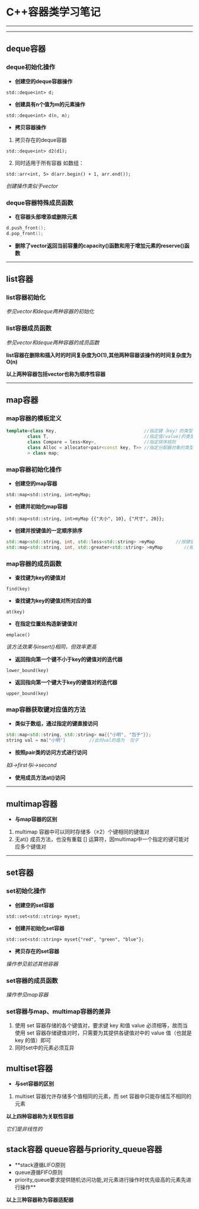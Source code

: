 # C++容器类学习笔记
****
****
## deque容器

### deque初始化操作

- **创建空的deque容器操作**

`std::deque<int> d;`

- **创建具有n个值为m的元素操作**

`std::deque<int> d(n, m);`

- **拷贝容器操作**

1. 拷贝存在的deque容器

`std::deque<int> d2(d1);`

2. 同时适用于所有容器
如数组：

`std::arr<int, 5> d(arr.begin() + 1, arr.end());`

*创建操作类似于vector*

### deque容器特殊成员函数
- **在容器头部增添或删除元素**

```c++
d.push_front();
d.pop_front();
```

- **删除了vector返回当前容量的capacity()函数和用于增加元素的reserve()函数**
  
****

## list容器

### list容器初始化

*参见vector和deque两种容器的初始化*

### list容器成员函数

*参见vector和deque两种容器的成员函数*

**list容器在删除和插入时的时间复杂度为O(1),其他两种容器该操作的时间复杂度为O(n)**

**以上两种容器包括vector也称为顺序性容器**

****

## map容器

### map容器的模板定义

```c++
template<class Key,                                 //指定键（key）的类型
        class T,                                    //指定值(value)的类型
        class Compare = less<Key>,                  //指定排序规则
        class Alloc = allocator<pair<const key, T>> //指定分配器对象的类型
        > class map;
```

### map容器初始化操作

- **创建空的map容器**

`std::map<std::string, int>myMap;`

- **创建并初始化map容器**

`std::map<std::string, int>myMap {{"大小", 10}, {"尺寸", 20}};`

- **创建并按键值的一定顺序排序**

```c++
std::map<std::string, int, std::less<std::string> >myMap        //按键值大小升序排序
std::map<std::string, int, std::greater<std::string> >myMap        //按键值大小降序排序
```

### map容器的成员函数

- **查找键为key的键值对**

`find(key)`

- **查找键为key的键值对所对应的值**

`at(key)`

- **在指定位置处构造新键值对**

`emplace()`

*该方法效果与insert()相同，但效率更高*

- **返回指向第一个键不小于key的键值对的迭代器**

`lower_bound(key)`

- **返回指向第一个键大于key的键值对的迭代器**

`upper_bound(key)`

### map容器获取键对应值的方法

* **类似于数组，通过指定的键直接访问**

```c++
std::map<std::string, std::string> ma{{"小明", "包子"}};
string val = ma["小明"]         //此时val的值为  包子
```
* **按照pair类的访问方式进行访问**

*如i->first与i->second*

* **使用成员方法at()访问**

****

## multimap容器

- **与map容器的区别**

1. multimap 容器中可以同时存储多（≥2）个键相同的键值对
2. 无at() 成员方法，也没有重载 [] 运算符，因multimap中一个指定的键可能对应多个键值对

****

## set容器

### set初始化操作

- **创建空的set容器**

`std::set<std::string> myset;`

- **创建并初始化set容器**

`std::set<std::string> myset{"red", "green", "blue"};`

- **拷贝存在的set容器**

*操作参见前述其他容器*

### set容器的成员函数

*操作参见map容器*

### set容器与map、multimap容器的差异

1. 使用 set 容器存储的各个键值对，要求键 key 和值 value 必须相等，故而当使用 set 容器存储键值对时，只需要为其提供各键值对中的 value 值（也就是 key 的值）即可
2. 同时set中的元素必须互异

## multiset容器

- **与set容器的区别**

1. multiset 容器允许存储多个值相同的元素，而 set 容器中只能存储互不相同的元素

**以上四种容器称为关联性容器**

*它们是非线性的*

## stack容器 queue容器与priority_queue容器

- **stack遵循LIFO原则
- queue遵循FIFO原则
- priority_queue要求提供随机访问功能,对元素进行操作时优先级高的元素先进行操作**

**以上三种容器称为容器适配器**

